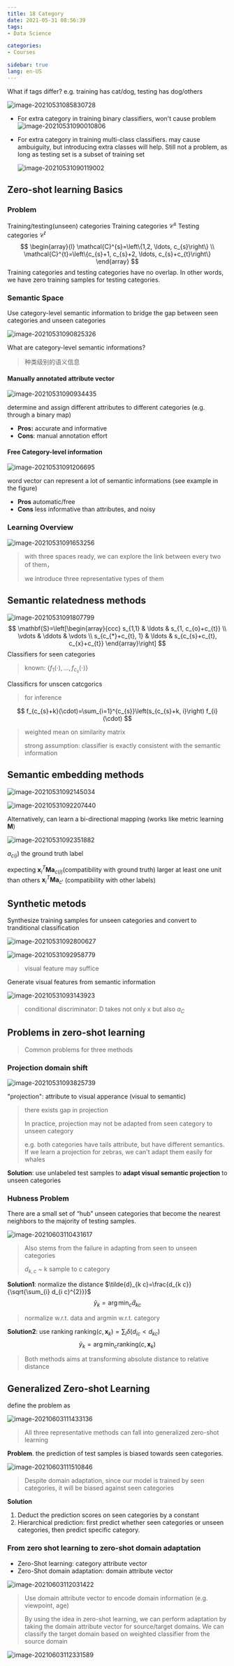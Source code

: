 ```yaml
---
title: 18 Category
date: 2021-05-31 08:56:39
tags: 
- Data Science

categories: 
- Courses

sidebar: true
lang: en-US
---
```


<!-- more -->

What if tags differ? e.g. training has cat/dog, testing has dog/others

![image-20210531085830728](./img/18_category/image-20210531085830728.png)

- For extra category in training binary classifiers, won't cause problem
  ![image-20210531090010806](./img/18_category/image-20210531090010806.png)

- For extra category in training multi-class classifiers. may cause ambuiguity, but introducing extra classes will help. Still not a problem, as long as testing set is a subset of training set

  ![image-20210531090119002](./img/18_category/image-20210531090119002.png)



## Zero-shot learning Basics

### Problem

Training/testing(unseen) categories
Training categories $\mathcal{C}^{s}$ Testing categories $\mathcal{C}^{t}$
$$
\begin{array}{l}
\mathcal{C}^{s}=\left\{1,2, \ldots, c_{s}\right\} \\
\mathcal{C}^{t}=\left\{c_{s}+1, c_{s}+2, \ldots, c_{s}+c_{t}\right\}
\end{array}
$$
Training categories and testing categories have no overlap.
In other words, we have zero training samples for testing categories.

### Semantic Space

Use category-level semantic information to bridge the gap between seen categories and unseen categories

![image-20210531090825326](./img/18_category/image-20210531090825326.png)

What are category-level semantic informations?

> 种类级别的语义信息

#### Manually annotated attribute vector

![image-20210531090934435](./img/18_category/image-20210531090934435.png)

determine and assign different attributes to different categories (e.g. through a binary map)

- **Pros:** accurate and informative
- **Cons**: manual annotation effort

#### Free Category-level information

![image-20210531091206695](./img/18_category/image-20210531091206695.png)

word vector can represent a lot of semantic informations (see example in the figure)

- **Pros** automatic/free
- **Cons** less informative than attributes, and noisy

### Learning Overview

![image-20210531091653256](./img/18_category/image-20210531091653256.png)

> with three spaces ready, we can explore the link between every two of them，
>
>  we introduce three representative types of them



## Semantic relatedness methods

![image-20210531091807799](./img/18_category/image-20210531091807799.png)
$$
\mathbf{S}=\left[\begin{array}{ccc}
s_{1,1} & \ldots & s_{1, c_{o}+c_{t}} \\
\vdots & \ddots & \vdots \\
s_{c_{*}+c_{t}, 1} & \ldots & s_{c_{s}+c_{t}, c_{x}+c_{t}}
\end{array}\right]
$$
Classifiers for seen categories

> known: $\left\{f_{1}(\cdot), \ldots, f_{c_{s}}(\cdot)\right\}$

Classificrs for unscen catcgorics

> for inference

$$
f_{c_{s}+k}(\cdot)=\sum_{i=1}^{c_{s}}\left(s_{c_{s}+k, i}\right) f_{i}(\cdot)
$$

> weighted mean on similarity matrix
>
> strong assumption: classifier is exactly consistent with the semantic information

## Semantic embedding methods

![image-20210531092145034](./img/18_category/image-20210531092145034.png)

 ![image-20210531092207440](./img/18_category/image-20210531092207440.png)



Alternatively, can learn a bi-directional mapping (works like metric learning $\mathbf{M}$)

![image-20210531092351882](./img/18_category/image-20210531092351882.png)

$a_{c(i})$ the ground truth label

expecting $\mathbf{x}_{i}^{T} \mathbf{M} \mathbf{a}_{c(i)}$(compatibility with ground truth) larger at least one unit than others $\mathbf{x}_{i}^{T} \mathbf{M} \mathbf{a}_{c'}$  (compatibility with other labels)



## Synthetic metods

Synthesize training samples for unseen categories and convert to tranditional classification

![image-20210531092800627](./img/18_category/image-20210531092800627.png)

![image-20210531092958779](./img/18_category/image-20210531092958779.png)

> visual feature may suffice

Generate visual features from semantic information

![image-20210531093143923](./img/18_category/image-20210531093143923.png)

> conditional discriminator: D takes not only x but also $a_C$

## Problems in zero-shot learning

> Common problems for three methods

### Projection domain shift

![image-20210531093825739](./img/18_category/image-20210531093825739.png)

"projection": attribute to visual apperance (visual to semantic)

> there exists gap in projection
>
> In practice, projection may not be adapted from seen category to unseen category
>
> e.g. both categories have tails attribute, but have different semantics. If we learn a projection for zebras, we can't adapt them easily for whales

**Solution**: use unlabeled test samples to **adapt visual semantic projection** to unseen categories

### Hubness Problem

There are a small set of “hub” unseen categories that become the nearest neighbors to the majority of testing samples.

![image-20210603110431617](./img/18_category/image-20210603110431617.png)

> Also stems from the failure in adapting from seen to unseen categories
>
> $d_{k,c}$ ~ k sample to  c category

**Solution1**: normalize the distance $\tilde{d}_{k c}=\frac{d_{k c}}{\sqrt{\sum_{i} d_{i c}^{2}}}$
$$
\tilde{y}_{k}=\arg \min _{c} \tilde{d}_{k c}
$$

> normalize w.r.t. data and argmin w.r.t. category

**Solution2**: use ranking $\mathrm{ranking}\left(c, \mathbf{x}_{k}\right)=\sum_{i} \delta\left(d_{i c}<d_{k c}\right)$
$$
\tilde{y}_{k}=\arg \min _{c} \mathrm{ranking}\left(c, \mathbf{x}_{k}\right)
$$

> Both methods aims at transforming absolute distance to relative distance

## Generalized Zero-shot Learning

define the problem as

![image-20210603111433136](./img/18_category/image-20210603111433136.png)

> All three representative methods can fall into generalized zero-shot learning

**Problem**. the prediction of test samples is biased towards seen categories.

![image-20210603111510846](./img/18_category/image-20210603111510846.png)

> Despite domain adaptation, since our model is trained by seen categories, it will be biased against seen categories

**Solution**

1. Deduct the prediction scores on seen categories by a constant
2. Hierarchical prediction: first predict whether seen categories or unseen categories, then predict specific category.

### From zero shot learning to zero-shot domain adaptation

- Zero-Shot learning: category attribute vector
- Zero-Shot domain adaptation: domain attribute vector

![image-20210603112031422](./img/18_category/image-20210603112031422.png)

> Use domain attribute vector to encode domain information (e.g. viewpoint, age)
>
> By using the idea in zero-shot learning, we can perform adaptation by taking the domain attribute vector for source/target domains. We can classify the target domain based on weighted classifier from the source domain

![image-20210603112331589](./img/18_category/image-20210603112331589.png)

